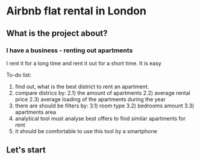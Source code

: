 # Airbnb flat rental in London

## What is the project about?

### I have a business - renting out apartments
I rent it for a long time and rent it out for a short time. It is easy

To-do list:
1) find out, what is the best district to rent an apartment.
2) compare districs by:
2.1) the amount of apartments 
2.2) average rental price 
2.3) average loading of the apartments during the year
3) there are should be filters by:
3.1) room type
3.2) bedrooms amount
3.3) apartments area
4) analytical tool must analyse best offers to find similar apartments for rent
5) it should be comfortable to use this tool by a smartphone

## Let's start
